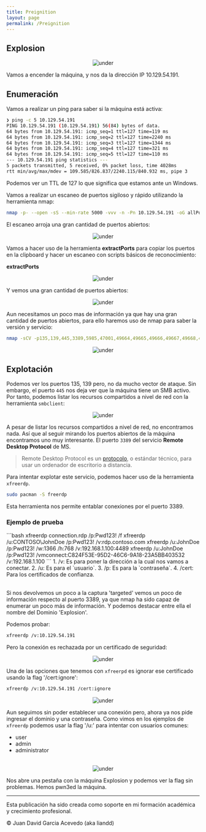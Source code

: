 ```yaml
---
title: Preignition
layout: page
permalink: /Preignition
---
```


<h2 class="titulo-principal">Explosion</h2>
<div id="imgs" style="text-align: center;">
  <img src="/assets/images/Explosion/explosion.webp" alt="under" oncontextmenu="return false;">
</div>

Vamos a encender la máquina, y nos da la dirección IP 10.129.54.191.
<h2 class="titulo-principal">Enumeración</h2>

 Vamos a realizar un ping para saber si la máquina está activa:
 
```bash
❯ ping -c 5 10.129.54.191
PING 10.129.54.191 (10.129.54.191) 56(84) bytes of data.
64 bytes from 10.129.54.191: icmp_seq=1 ttl=127 time=119 ms
64 bytes from 10.129.54.191: icmp_seq=2 ttl=127 time=2240 ms
64 bytes from 10.129.54.191: icmp_seq=3 ttl=127 time=1344 ms
64 bytes from 10.129.54.191: icmp_seq=4 ttl=127 time=321 ms
64 bytes from 10.129.54.191: icmp_seq=5 ttl=127 time=110 ms
--- 10.129.54.191 ping statistics ---
5 packets transmitted, 5 received, 0% packet loss, time 4028ms
rtt min/avg/max/mdev = 109.585/826.837/2240.115/840.932 ms, pipe 3
```

Podemos ver un TTL de 127 lo que significa que estamos ante un Windows.

Vamos a realizar un escaneo de puertos sigiloso y rápido utilizando la herramienta nmap:

```bash
nmap -p- --open -sS --min-rate 5000 -vvv -n -Pn 10.129.54.191 -oG allPorts
```

El escaneo arroja una gran cantidad de puertos abiertos:
<div style="text-align: center;">
  <img src="/assets/images/Explosion/nmap.png" alt="under" oncontextmenu="return false;">
</div>


Vamos a hacer uso de la herramienta **extractPorts** para copiar los puertos en la clipboard y hacer un escaneo con scripts básicos de reconocimiento:

**extractPorts**
<div style="text-align: center;">
  <img src="/assets/images/Explosion/extractPorts.png" alt="under" oncontextmenu="return false;">
</div>

Y vemos una gran cantidad de puertos abiertos:
<div style="text-align: center;">
  <img src="/assets/images/Explosion/ports.png" alt="under" oncontextmenu="return false;">
</div>

Aun necesitamos un poco mas de información ya que hay una gran cantidad de puertos abiertos, para ello haremos uso de nmap para saber la versión y servicio:

```bash
nmap -sCV -p135,139,445,3389,5985,47001,49664,49665,49666,49667,49668,49669,49670,49671 10.129.54.191 -oN targeted
```
<div style="text-align: center;">
  <img src="/assets/images/Explosion/nmap2.png" alt="under" oncontextmenu="return false;">
</div>

<h2 class="titulo-principal">Explotación</h2>

Podemos ver los puertos 135, 139 pero, no da mucho vector de ataque. Sin embargo, el puerto `445` nos deja ver que la máquina tiene un SMB activo. Por tanto, podemos listar los recursos compartidos a nivel de red con la herramienta `smbclient`:
<div style="text-align: center;">
  <img src="/assets/images/Explosion/smb1.png" alt="under" oncontextmenu="return false;">
</div>

A pesar de listar los recursos compartidos a nivel de red, no encontramos nada. Así que al seguir mirando los puertos abiertos de la máquina encontramos uno muy interesante. El puerto `3389` del servicio **Remote Desktop Protocol** de MS.

> Remote Desktop Protocol es un [protocolo](https://www.cloudflare.com/learning/network-layer/what-is-a-protocol/), o estándar técnico, para usar un ordenador de escritorio a distancia.

Para intentar explotar este servicio, podemos hacer uso de la herramienta `xfreerdp`.

```bash
sudo pacman -S freerdp
```

Esta herramienta nos permite entablar conexiones por el puerto 3389.

<h3 class="titulo-secundario">Ejemplo de prueba</h3>
```bash
xfreerdp connection.rdp /p:Pwd123! /f
xfreerdp /u:CONTOSO\JohnDoe /p:Pwd123! /v:rdp.contoso.com
xfreerdp /u:JohnDoe /p:Pwd123! /w:1366 /h:768 /v:192.168.1.100:4489
xfreerdp /u:JohnDoe /p:Pwd123! /vmconnect:C824F53E-95D2-46C6-9A18-23A5BB403532 /v:192.168.1.100
```
1. /v: Es para poner la dirección a la cual nos vamos a conectar.
2. /u: Es para el `usuario`.
3. /p: Es para la `contraseña`.
4. /cert: Para los certificados de confianza.
<br><br>

Si nos devolvemos un poco a la captura 'targeted' vemos un poco de información respecto al puerto 3389, ya que nmap ha sido capaz de enumerar un poco más de información. Y podemos destacar entre ella el nombre del Dominio 'Explosion'.

Podemos probar:

```bash
xfreerdp /v:10.129.54.191
```

Pero la conexión es rechazada por un certificado de seguridad:
<div style="text-align: center;">
  <img src="/assets/images/Explosion/rdp.png" alt="under" oncontextmenu="return false;">
</div>

Una de las opciones que tenemos con `xfreerpd` es ignorar ese certificado usando la flag '/cert:ignore':

```bash
xfreerdp /v:10.129.54.191 /cert:ignore
```
<div style="text-align: center;">
  <img src="/assets/images/Explosion/rpd2.png" alt="under" oncontextmenu="return false;">
</div>

Aun seguimos sin poder establecer una conexión pero, ahora ya nos pide ingresar el dominio y una contraseña. Como vimos en los ejemplos de `xfreerdp` podemos usar la flag '/u:' para intentar con usuarios comunes:

- user
- admin
- administrator
<br><br>
<div style="text-align: center;">
  <img src="/assets/images/Explosion/rpd3.png" alt="under" oncontextmenu="return false;">
</div>

Nos abre una pestaña con la máquina Explosion y podemos ver la flag sin problemas. Hemos pwn3ed la máquina.

---

Esta publicación ha sido creada como soporte en mi formación académica y crecimiento profesional.

© Juan David Garcia Acevedo (aka liandd)
